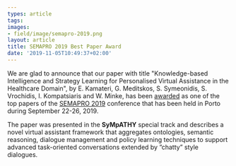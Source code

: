 ```yaml
---
types: article
tags:
images: 
- field/image/semapro-2019.png
layout: article
title: SEMAPRO 2019 Best Paper Award
date: '2019-11-05T10:49:37+02:00'
---
```

<p>
We are glad to announce that our paper with title "Knowledge-based Intelligence and Strategy Learning for Personalised Virtual Assistance in the Healthcare Domain", by E. Kamateri, G. Meditskos, S. Symeonidis, S. Vrochidis, I. Kompatsiaris and W. Minke, has been <a href="http://www.iaria.org/conferences2019/awardsSEMAPRO19/semapro2019_a3.pdf" target="_blank">awarded</a> as one of the top papers of the <a href="http://www.iaria.org/conferences2019/SEMAPRO19.html" target="_blank">SEMAPRO 2019</a> conference that has been held in Porto during September 22-26, 2019. 
</p>
<p>
The paper was presented in the <b>SyMpATHY</b> special track and describes a novel virtual assistant framework that aggregates ontologies, semantic reasoning, dialogue management and policy learning techniques to support advanced task-oriented conversations extended by ”chatty” style dialogues.
</p>
